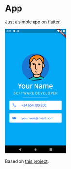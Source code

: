 # App

Just a simple app on flutter. 

<img src="https://github.com/scaverod/contact-me-app/blob/master/images/Screenshot_1595943185.png" alt="drawing" width="200"/>


Based on [this project](https://github.com/londonappbrewery/MiCard-Completed).
